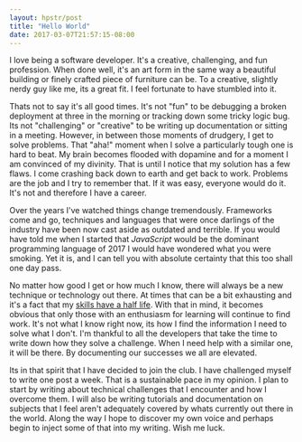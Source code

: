 ```yaml
---
layout: hpstr/post
title: "Hello World"
date: 2017-03-07T21:57:15-08:00
---
```


I love being a software developer. It's a creative, challenging, and fun profession. When done well, it's an art form in the same way a beautiful building or finely crafted piece of furniture can be. To a creative, slightly nerdy guy like me, its a great fit. I feel fortunate to have stumbled into it. 

Thats not to say it's all good times. It's not "fun" to be debugging a broken deployment at three in the morning or tracking down some tricky logic bug. Its not "challenging" or "creative" to be writing up documentation or sitting in a meeting. However, in between those moments of drudgery, I get to solve problems. That "aha!" moment when I solve a particularly tough one is hard to beat. My brain becomes flooded with dopamine and for a moment I am convinced of my divinity. That is until I notice that my solution has a few flaws. I come crashing back down to earth and get back to work. Problems are the job and I try to remember that. If it was easy, everyone would do it. It's not and therefore I have a career.  

Over the years I've watched things change tremendously. Frameworks come and go, techniques and languages that were once darlings of the industry have been now cast aside as outdated and terrible. If you would have told me when I started that _JavaScript_ would be the dominant programming language of 2017 I would have wondered what you were smoking. Yet it is, and I can tell you with absolute certainty that this too shall one day pass. 

No matter how good I get or how much I know, there will always be a new technique or technology out there. At times that can be a bit exhausting and it's a fact that my [skills have a half life](http://www.admarco.net/inbound-marketing-messaging-sales-performance-blog/bid/113040/The-Half-Life-of-a-Learned-Skill-is-5-years-Toward-a-New-Culture-of-Learning). With that in mind, it becomes obvious that only those with an enthusiasm for learning will continue to find work. It's not what I know right now, its how I find the information I need to solve what I don't. I'm thankful to all the developers that take the time to write down how they solve a challenge. When I need help with a similar one, it will be there. By documenting our successes we all are elevated.  

Its in that spirit that I have decided to join the club. I have challenged myself to write one post a week. That is a sustainable pace in my opinion. I plan to start by writing about technical challenges that I encounter and how I overcome them. I will also be writing tutorials and documentation on subjects that I feel aren't adequately covered by whats currently out there in the world. Along the way I hope to discover my own voice and perhaps begin to inject some of that into my writing. Wish me luck.

